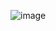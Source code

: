 ![image](https://github.com/febriyansastraherwandi/bot_seed/assets/26627205/f72706bf-4d0e-44fb-a3fd-715374e8e5c6)
